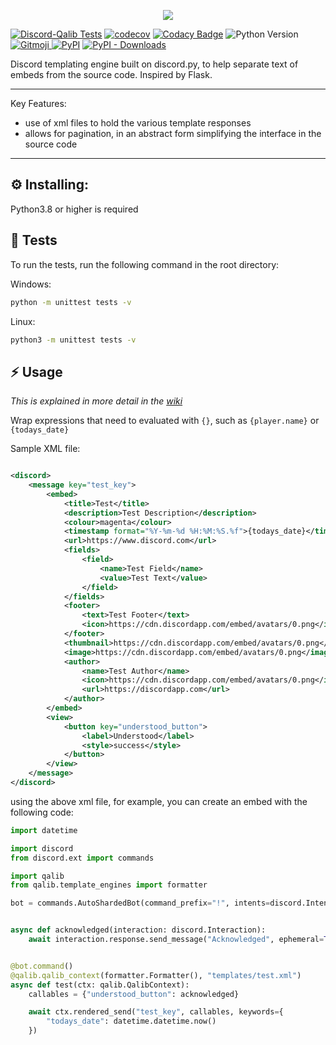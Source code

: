 <p align="center">
  <img src="https://user-images.githubusercontent.com/45167695/210134648-e954d124-a9bd-4d48-9cc1-e51f28241711.png" />
</p>

[![Discord-Qalib Tests](https://github.com/YousefEZ/discord-qalib/actions/workflows/discord-qalib.yml/badge.svg)](https://github.com/YousefEZ/discord-qalib/actions/workflows/discord-qalib.yml)
[![codecov](https://codecov.io/gh/YousefEZ/discord-qalib/branch/main/graph/badge.svg?token=3EG4ZF8K3R)](https://codecov.io/gh/YousefEZ/discord-qalib)
[![Codacy Badge](https://app.codacy.com/project/badge/Grade/b6a528f00dc7418c9cd15b0d120d8297)](https://www.codacy.com/gh/YousefEZ/discord-qalib/dashboard?utm_source=github.com&amp;utm_medium=referral&amp;utm_content=YousefEZ/discord-qalib&amp;utm_campaign=Badge_Grade)
![Python Version](https://img.shields.io/badge/python-3.8%20%7C%203.9%20%7C%203.10-informational)
<a href="https://gitmoji.dev">
<img src="https://img.shields.io/badge/gitmoji-%20😜%20😍-FFDD67.svg?style=flat-square"
alt="Gitmoji"
/>
</a>
<a href="https://pypi.org/project/discord-qalib/"><img alt="PyPI" src="https://img.shields.io/pypi/v/discord-qalib"></a>
<a href="https://pypi.org/project/discord-qalib/"><img alt="PyPI - Downloads" src="https://img.shields.io/pypi/dm/discord-qalib"></a>

Discord templating engine built on discord.py, to help separate text of embeds from the source code. Inspired by Flask.

-----
Key Features:

- use of xml files to hold the various template responses
- allows for pagination, in an abstract form simplifying the interface in the source code

-----

## :gear: Installing:

Python3.8 or higher is required

## :test_tube: Tests

To run the tests, run the following command in the root directory:

Windows:

```bash
python -m unittest tests -v 
```

Linux:

```bash
python3 -m unittest tests -v
```

## :zap: Usage

_This is explained in more detail in the [wiki](https://github.com/YousefEZ/discord-qalib/wiki)_

Wrap expressions that need to evaluated with ``{}``, such as ``{player.name}`` or ``{todays_date}``

Sample XML file:

```xml

<discord>
    <message key="test_key">
        <embed>
            <title>Test</title>
            <description>Test Description</description>
            <colour>magenta</colour>
            <timestamp format="%Y-%m-%d %H:%M:%S.%f">{todays_date}</timestamp>
            <url>https://www.discord.com</url>
            <fields>
                <field>
                    <name>Test Field</name>
                    <value>Test Text</value>
                </field>
            </fields>
            <footer>
                <text>Test Footer</text>
                <icon>https://cdn.discordapp.com/embed/avatars/0.png</icon>
            </footer>
            <thumbnail>https://cdn.discordapp.com/embed/avatars/0.png</thumbnail>
            <image>https://cdn.discordapp.com/embed/avatars/0.png</image>
            <author>
                <name>Test Author</name>
                <icon>https://cdn.discordapp.com/embed/avatars/0.png</icon>
                <url>https://discordapp.com</url>
            </author>
        </embed>
        <view>
            <button key="understood_button">
                <label>Understood</label>
                <style>success</style>
            </button>
        </view>
    </message>
</discord>
```

using the above xml file, for example, you can create an embed with the following code:

```python
import datetime

import discord
from discord.ext import commands

import qalib
from qalib.template_engines import formatter

bot = commands.AutoShardedBot(command_prefix="!", intents=discord.Intents.all())


async def acknowledged(interaction: discord.Interaction):
    await interaction.response.send_message("Acknowledged", ephemeral=True)


@bot.command()
@qalib.qalib_context(formatter.Formatter(), "templates/test.xml")
async def test(ctx: qalib.QalibContext):
    callables = {"understood_button": acknowledged}

    await ctx.rendered_send("test_key", callables, keywords={
        "todays_date": datetime.datetime.now()
    })
```
